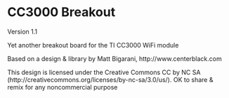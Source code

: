 CC3000 Breakout
=============

<p>Version 1.1</p>

<p>Yet another breakout board for the TI CC3000 WiFi module</p>

<p>Based on a design & library by Matt Bigarani, http://www.centerblack.com</p>

<p>This design is licensed under the Creative Commons CC by NC SA (http://creativecommons.org/licenses/by-nc-sa/3.0/us/). OK to share & remix for any noncommercial purpose</p>
